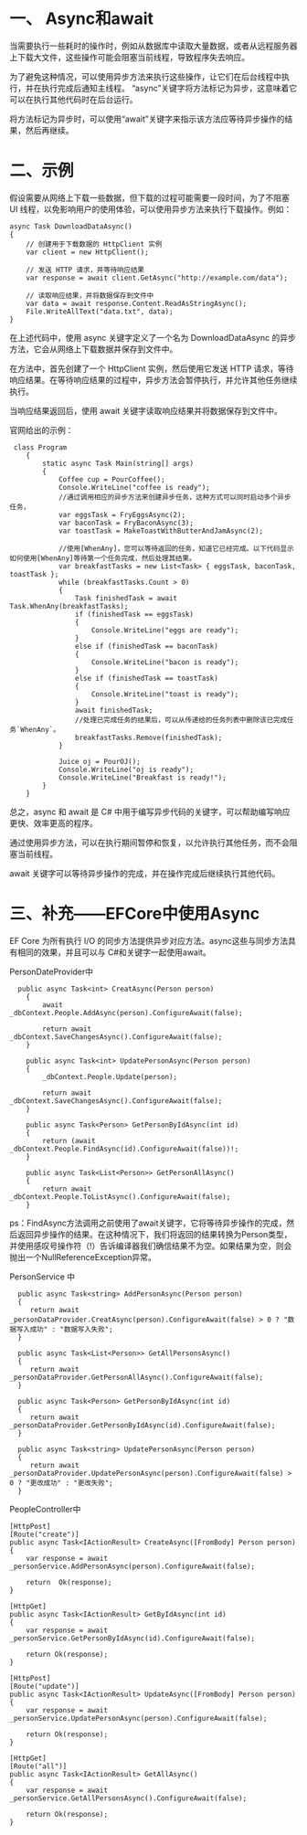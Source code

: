 # 一、 Async和await

当需要执行一些耗时的操作时，例如从数据库中读取大量数据，或者从远程服务器上下载大文件，这些操作可能会阻塞当前线程，导致程序失去响应。

为了避免这种情况，可以使用异步方法来执行这些操作，让它们在后台线程中执行，并在执行完成后通知主线程。
“async”关键字将方法标记为异步，这意味着它可以在执行其他代码时在后台运行。

将方法标记为异步时，可以使用“await”关键字来指示该方法应等待异步操作的结果，然后再继续。

# 二、示例

假设需要从网络上下载一些数据，但下载的过程可能需要一段时间，为了不阻塞 UI 线程，以免影响用户的使用体验，可以使用异步方法来执行下载操作。例如：

```
async Task DownloadDataAsync()
{
    // 创建用于下载数据的 HttpClient 实例
    var client = new HttpClient();

    // 发送 HTTP 请求，并等待响应结果
    var response = await client.GetAsync("http://example.com/data");

    // 读取响应结果，并将数据保存到文件中
    var data = await response.Content.ReadAsStringAsync();
    File.WriteAllText("data.txt", data);
}
```

在上述代码中，使用 async 关键字定义了一个名为 DownloadDataAsync 的异步方法，它会从网络上下载数据并保存到文件中。

在方法中，首先创建了一个 HttpClient 实例，然后使用它发送 HTTP 请求，等待响应结果。在等待响应结果的过程中，异步方法会暂停执行，并允许其他任务继续执行。

当响应结果返回后，使用 await 关键字读取响应结果并将数据保存到文件中。

官网给出的示例：

```
 class Program
    {
        static async Task Main(string[] args)
        {
            Coffee cup = PourCoffee();
            Console.WriteLine("coffee is ready");
            //通过调用相应的异步方法来创建异步任务，这种方式可以同时启动多个异步任务，
            var eggsTask = FryEggsAsync(2);
            var baconTask = FryBaconAsync(3);
            var toastTask = MakeToastWithButterAndJamAsync(2);
            
            //使用[WhenAny]，您可以等待返回的任务，知道它已经完成。以下代码显示如何使用[WhenAny]等待第一个任务完成，然后处理其结果。
            var breakfastTasks = new List<Task> { eggsTask, baconTask, toastTask };
            while (breakfastTasks.Count > 0)
            {
                Task finishedTask = await Task.WhenAny(breakfastTasks);
                if (finishedTask == eggsTask)
                {
                    Console.WriteLine("eggs are ready");
                }
                else if (finishedTask == baconTask)
                {
                    Console.WriteLine("bacon is ready");
                }
                else if (finishedTask == toastTask)
                {
                    Console.WriteLine("toast is ready");
                }
                await finishedTask;
                //处理已完成任务的结果后，可以从传递给的任务列表中删除该已完成任务`WhenAny`。
                breakfastTasks.Remove(finishedTask);
            }

            Juice oj = PourOJ();
            Console.WriteLine("oj is ready");
            Console.WriteLine("Breakfast is ready!");
        }
    }
```

总之，async 和 await 是 C# 中用于编写异步代码的关键字，可以帮助编写响应更快、效率更高的程序。

通过使用异步方法，可以在执行期间暂停和恢复，以允许执行其他任务，而不会阻塞当前线程。

await 关键字可以等待异步操作的完成，并在操作完成后继续执行其他代码。

# 三、补充——EFCore中使用Async
EF Core 为所有执行 I/O 的同步方法提供异步对应方法。async这些与同步方法具有相同的效果，并且可以与 C#和关键字一起使用await。

PersonDateProvider中

```
  public async Task<int> CreatAsync(Person person)
    {
        await _dbContext.People.AddAsync(person).ConfigureAwait(false);

        return await _dbContext.SaveChangesAsync().ConfigureAwait(false);
    }

    public async Task<int> UpdatePersonAsync(Person person)
    {
        _dbContext.People.Update(person);

        return await _dbContext.SaveChangesAsync().ConfigureAwait(false);
    }

    public async Task<Person> GetPersonByIdAsync(int id)
    {
        return (await _dbContext.People.FindAsync(id).ConfigureAwait(false))!;
    }

    public async Task<List<Person>> GetPersonAllAsync()
    {
        return await _dbContext.People.ToListAsync().ConfigureAwait(false);
    }

```

ps：FindAsync方法调用之前使用了await关键字，它将等待异步操作的完成，然后返回异步操作的结果。在这种情况下，我们将返回的结果转换为Person类型，并使用感叹号操作符（!）告诉编译器我们确信结果不为空。如果结果为空，则会抛出一个NullReferenceException异常。

PersonService 中

```
  public async Task<string> AddPersonAsync(Person person)
  {
     return await _personDataProvider.CreatAsync(person).ConfigureAwait(false) > 0 ? "数据写入成功" : "数据写入失败";
  }

  public async Task<List<Person>> GetAllPersonsAsync()
  {
     return await _personDataProvider.GetPersonAllAsync().ConfigureAwait(false);
  }

  public async Task<Person> GetPersonByIdAsync(int id)
  {
     return await _personDataProvider.GetPersonByIdAsync(id).ConfigureAwait(false);
  }

  public async Task<string> UpdatePersonAsync(Person person)
  {
     return await _personDataProvider.UpdatePersonAsync(person).ConfigureAwait(false) > 0 ? "更改成功" : "更改失败";
  }
```

PeopleController中

```
[HttpPost]
[Route("create")]
public async Task<IActionResult> CreateAsync([FromBody] Person person)
{
    var response = await _personService.AddPersonAsync(person).ConfigureAwait(false);
            
    return  Ok(response);
}

[HttpGet]
public async Task<IActionResult> GetByIdAsync(int id)
{
    var response = await _personService.GetPersonByIdAsync(id).ConfigureAwait(false);
            
    return Ok(response);
}

[HttpPost]
[Route("update")]
public async Task<IActionResult> UpdateAsync([FromBody] Person person)
{
    var response = await _personService.UpdatePersonAsync(person).ConfigureAwait(false);

    return Ok(response);
}

[HttpGet]
[Route("all")]
public async Task<IActionResult> GetAllAsync()
{
    var response = await _personService.GetAllPersonsAsync().ConfigureAwait(false);
            
    return Ok(response);
}
```

